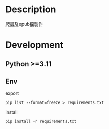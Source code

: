 # Description
爬蟲及epub檔製作

# Development
## Python >=3.11
## Env
export
```
pip list --format=freeze > requirements.txt
```
install
```
pip install -r requirements.txt
```